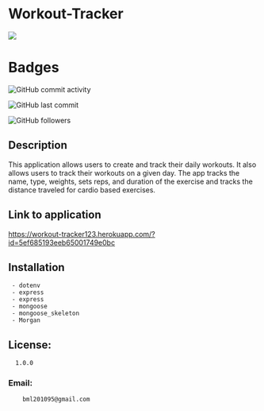 # Workout-Tracker




 ![](images/randomPasswordImage.png) 
 
 
# Badges

![GitHub commit activity](https://img.shields.io/github/commit-activity/m/BrianLevin/Personal-Trainer-Portal)

![GitHub last commit](https://img.shields.io/github/last-commit/BrianLevin/Personal-Trainer-Portal)

![GitHub followers](https://img.shields.io/github/followers/BrianLevin?style=social)

## Description

This application allows users to create and track their daily workouts. It also allows users to track their workouts on a given day. The app tracks the name, type, weights, sets  reps, and duration  of the exercise and tracks the distance traveled for cardio based exercises.

## Link to application

https://workout-tracker123.herokuapp.com/?id=5ef685193eeb65001749e0bc 

## Installation

     
     - dotenv
     - express
     - express 
     - mongoose
     - mongoose_skeleton
     - Morgan
     

## License:

      1.0.0 


### Email:

        bml201095@gmail.com
        
